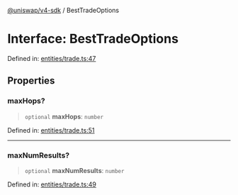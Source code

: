 [@uniswap/v4-sdk](../overview.md) / BestTradeOptions

# Interface: BestTradeOptions

Defined in: [entities/trade.ts:47](https://github.com/Uniswap/sdks/blob/c1c9f64f11640c79a680f539823458931629e6ed/sdks/v4-sdk/src/entities/trade.ts#L47)

## Properties

### maxHops?

> `optional` **maxHops**: `number`

Defined in: [entities/trade.ts:51](https://github.com/Uniswap/sdks/blob/c1c9f64f11640c79a680f539823458931629e6ed/sdks/v4-sdk/src/entities/trade.ts#L51)

***

### maxNumResults?

> `optional` **maxNumResults**: `number`

Defined in: [entities/trade.ts:49](https://github.com/Uniswap/sdks/blob/c1c9f64f11640c79a680f539823458931629e6ed/sdks/v4-sdk/src/entities/trade.ts#L49)

